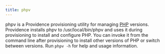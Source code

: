 ```yaml
---
title: phpv
---
```


phpv is a Providence provisioning utility for managing [PHP][] versions.
Providence installs phpv to /usr/local/bin/phpv and uses it during provisioning
to install and configure PHP. You can invoke it from the command line after
provisioning to install other versions of PHP or switch between versions. Run
`phpv -h` for help and usage information.

[php]: https://www.php.net

